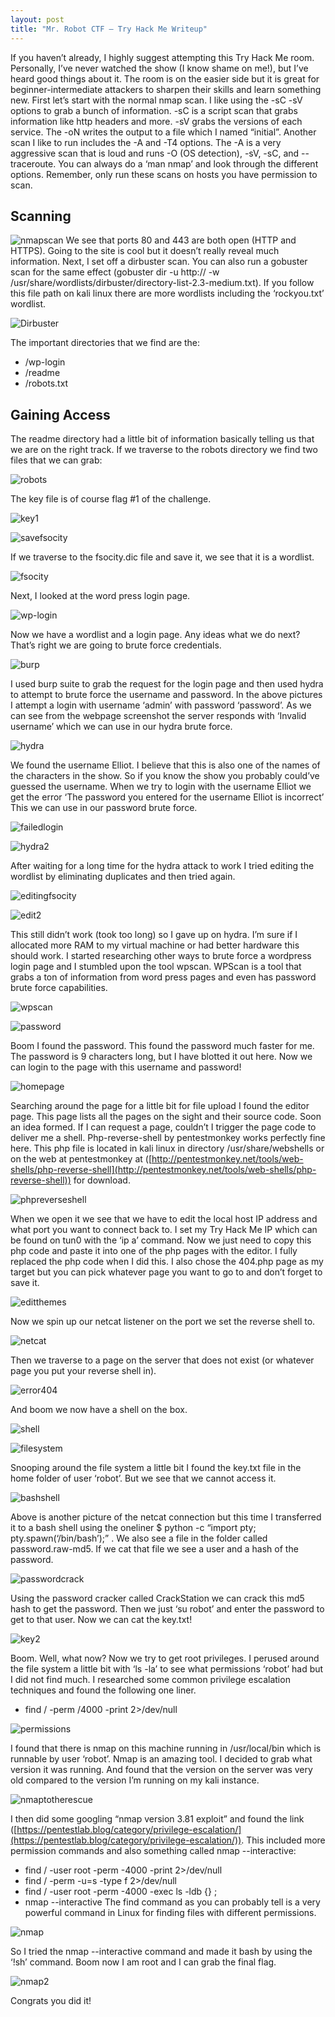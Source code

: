 ```yaml
---
layout: post
title: "Mr. Robot CTF – Try Hack Me Writeup"
---
```


If you haven’t already, I highly suggest attempting this Try Hack Me room. Personally, I’ve never watched the show (I know shame on me!), but I’ve heard good things about it. The room is on the easier side but it is great for beginner-intermediate attackers to sharpen their skills and learn something new. First let’s start with the normal nmap scan. I like using the -sC -sV options to grab a bunch of information. -sC is a script scan that grabs information like http headers and more. -sV grabs the versions of each service. The -oN writes the output to a file which I named “initial”. Another scan I like to run includes the -A and -T4 options. The -A is a very aggressive scan that is loud and runs -O (OS detection), -sV, -sC, and --traceroute. You can always do a ‘man nmap’ and look through the different options. Remember, only run these scans on hosts you have permission to scan.

<h2>Scanning</h2>
 
![nmapscan](/images/MrRobotPics/Capture.PNG)
We see that ports 80 and 443 are both open (HTTP and HTTPS). Going to the site is cool but it doesn’t really reveal much information. Next, I set off a dirbuster scan. You can also run a gobuster scan for the same effect (gobuster dir -u http://<boxIP> -w /usr/share/wordlists/dirbuster/directory-list-2.3-medium.txt). If you follow this file path on kali linux there are more wordlists including the ‘rockyou.txt’ wordlist.
 
![Dirbuster](/images/MrRobotPics/Capture1.PNG)

The important directories that we find are the:
-	/wp-login
-	/readme
-	/robots.txt

<h2>Gaining Access</h2>
The readme directory had a little bit of information basically telling us that we are on the right track. If we traverse to the robots directory we find two files that we can grab:
 
![robots](/images/MrRobotPics/Capture2.PNG)

The key file is of course flag #1 of the challenge.
 
![key1](/images/MrRobotPics/Capture3.PNG)

![savefsocity](/images/MrRobotPics/Capture4.PNG)

If we traverse to the fsocity.dic file and save it, we see that it is a wordlist.
 
![fsocity](/images/MrRobotPics/Capture5.PNG)

Next, I looked at the word press login page.
 
![wp-login](/images/MrRobotPics/Capture6.PNG)

Now we have a wordlist and a login page. Any ideas what we do next? That’s right we are going to brute force credentials.
 
![burp](/images/MrRobotPics/Capture7.PNG)

I used burp suite to grab the request for the login page and then used hydra to attempt to brute force the username and password. In the above pictures I attempt a login with username ‘admin’ with password ‘password’. As we can see from the webpage screenshot the server responds with ‘Invalid username’ which we can use in our hydra brute force.
 
![hydra](/images/MrRobotPics/Capture8.PNG)

We found the username Elliot. I believe that this is also one of the names of the characters in the show. So if you know the show you probably could’ve guessed the username. When we try to login with the username Elliot we get the error ‘The password you entered for the username Elliot is incorrect’ This we can use in our password brute force. 
 
![failedlogin](/images/MrRobotPics/Capture11.PNG)

![hydra2](/images/MrRobotPics/Capture9.PNG)

After waiting for a long time for the hydra attack to work I tried editing the wordlist by eliminating duplicates and then tried again. 
 
![editingfsocity](/images/MrRobotPics/Capture12.PNG)

![edit2](/images/MrRobotPics/Capture13.PNG)

This still didn’t work (took too long) so I gave up on hydra. I’m sure if I allocated more RAM to my virtual machine or had better hardware this should work. I started researching other ways to brute force a wordpress login page and I stumbled upon the tool wpscan.  WPScan is a tool that grabs a ton of information from word press pages and even has password brute force capabilities.
 
![wpscan](/images/MrRobotPics/Capture14.PNG)

![password](/images/MrRobotPics/Capture15.PNG)

Boom I found the password. This found the password much faster for me. The password is 9 characters long, but I have blotted it out here. Now we can login to the page with this username and password!
 
![homepage](/images/MrRobotPics/Capture30.PNG)

Searching around the page for a little bit for file upload I found the editor page. This page lists all the pages on the sight and their source code. Soon an idea formed. If I can request a page, couldn’t I trigger the page code to deliver me a shell. Php-reverse-shell by pentestmonkey works perfectly fine here. This php file is located in kali linux in directory /usr/share/webshells or on the web at pentestmonkey at ([http://pentestmonkey.net/tools/web-shells/php-reverse-shell](http://pentestmonkey.net/tools/web-shells/php-reverse-shell)) for download. 

![phpreverseshell](/images/MrRobotPics/Capture16.PNG)

When we open it we see that we have to edit the local host IP address and what port you want to connect back to. I set my Try Hack Me IP which can be found on tun0 with the ‘ip a’ command. Now we just need to copy this php code and paste it into one of the php pages with the editor. I fully replaced the php code when I did this. I also chose the 404.php page as my target but you can pick whatever page you want to go to and don’t forget to save it.
 
![editthemes](/images/MrRobotPics/Capture17.PNG)

Now we spin up our netcat listener on the port we set the reverse shell to.
 
![netcat](/images/MrRobotPics/Capture18.PNG)

Then we traverse to a page on the server that does not exist (or whatever page you put your reverse shell in).
 
![error404](/images/MrRobotPics/Capture19.PNG)

And boom we now have a shell on the box.
 
![shell](/images/MrRobotPics/Capture20.PNG)

![filesystem](/images/MrRobotPics/Capture21.PNG)

Snooping around the file system a little bit I found the key.txt file in the home folder of user ‘robot’. But we see that we cannot access it.
 
![bashshell](/images/MrRobotPics/Capture22.PNG)

Above is another picture of the netcat connection but this time I transferred it to a bash shell using the oneliner $ python -c “import pty; pty.spawn(‘/bin/bash’);” . We also see a file in the folder called password.raw-md5. If we cat that file we see a user and a hash of the password. 
 
![passwordcrack](/images/MrRobotPics/Capture23edited.PNG)

Using the password cracker called CrackStation we can crack this md5 hash to get the password. Then we just ‘su robot’ and enter the password to get to that user. Now we can cat the key.txt!
 
![key2](/images/MrRobotPics/Capture24edited.PNG)

Boom. Well, what now? Now we try to get root privileges. I perused around the file system a little bit with ‘ls -la’ to see what permissions ‘robot’ had but I did not find much. I researched some common privilege escalation techniques and found the following one liner. 
-	find / -perm /4000 -print 2>/dev/null
 
![permissions](/images/MrRobotPics/Capture26.PNG)

I found that there is nmap on this machine running in /usr/local/bin which is runnable by user ‘robot’. Nmap is an amazing tool. I decided to grab what version it was running. And found that the version on the server was very old compared to the version I’m running on my kali instance. 
 
![nmaptotherescue](/images/MrRobotPics/Capture27.PNG)

I then did some googling “nmap version 3.81 exploit” and found the link ([https://pentestlab.blog/category/privilege-escalation/](https://pentestlab.blog/category/privilege-escalation/)). This included more permission commands and also something called nmap --interactive:
-	find / -user root -perm -4000 -print 2>/dev/null
-	find / -perm -u=s -type f 2>/dev/null
-	find / -user root -perm -4000 -exec ls -ldb {} \;
-	nmap --interactive
The find command as you can probably tell is a very powerful command in Linux for finding files with different permissions.
 
![nmap](/images/MrRobotPics/Capture28.PNG)

So I tried the nmap --interactive command and made it bash by using the ‘!sh’ command. Boom now I am root and I can grab the final flag.
 
![nmap2](/images/MrRobotPics/Capture29edited.PNG)

Congrats you did it!

